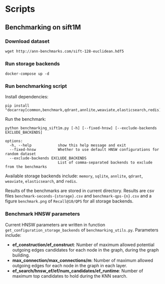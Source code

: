 # Scripts

## Benchmarking on sift1M

### Download dataset

```shell
wget http://ann-benchmarks.com/sift-128-euclidean.hdf5
```

### Run storage backends

```shell
docker-compose up -d
```

### Run benchmarking script

Install dependencies:

```
pip install "docarray[common,benchmark,qdrant,annlite,weaviate,elasticsearch,redis]"
```

Run the benchmark:

```
python benchmarking_sift1m.py [-h] [--fixed-hnsw] [--exclude-backends EXCLUDE_BACKENDS]

options:
  -h, --help            show this help message and exit
  --fixed-hnsw          Whether to use default HNSW configurations for random dataset
  --exclude-backends EXCLUDE_BACKENDS
                        List of comma-separated backends to exclude from the benchmarks
```

Available storage backends include: `memory`, `sqlite`, `annlite`, `qdrant`, `weaviate`, `elasticsearch`, and `redis`.

Results of the benchmarks are stored in current directory. Results are csv files `benchmark-seconds-{storage}.csv` and `benchmark-qps-{n}.csv` and a figure `benchmark.png` of `Recall@10/QPS` for all storage backends.


### Benchmark HNSW parameters

Current HNSW parameters are written in function `get_configuration_storage_backends` of `benchmarking_utils.py`. Parameters include:

- **ef_construction/ef_construct**: Number of maximum allowed potential outgoing edges candidates for each node in the graph, during the graph building. 
- **max_connection/max_connections/m**: Number of maximum allowed outgoing edges for each node in the graph in each layer.
- **ef_search/hnsw_ef/ef/num_candidates/ef_runtime**: Number of maximum top candidates to hold during the KNN search.



